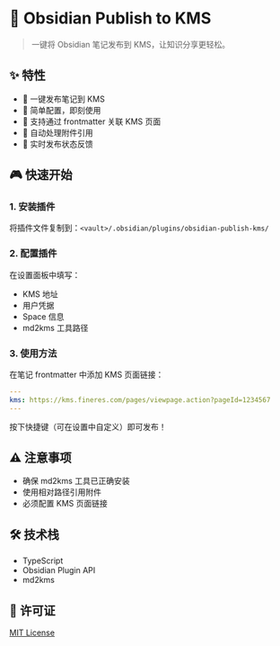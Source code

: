 # 📝 Obsidian Publish to KMS

> 一键将 Obsidian 笔记发布到 KMS，让知识分享更轻松。

## ✨ 特性

- 🚀 一键发布笔记到 KMS
- 🔧 简单配置，即刻使用
- 🔗 支持通过 frontmatter 关联 KMS 页面
- 📎 自动处理附件引用
- 🎯 实时发布状态反馈

## 🎮 快速开始

### 1. 安装插件

将插件文件复制到：`<vault>/.obsidian/plugins/obsidian-publish-kms/`

### 2. 配置插件

在设置面板中填写：

- KMS 地址
- 用户凭据
- Space 信息
- md2kms 工具路径

### 3. 使用方法

在笔记 frontmatter 中添加 KMS 页面链接：

```yaml
---
kms: https://kms.fineres.com/pages/viewpage.action?pageId=1234567
---
```

按下快捷键（可在设置中自定义）即可发布！

## ⚠️ 注意事项

- 确保 md2kms 工具已正确安装
- 使用相对路径引用附件
- 必须配置 KMS 页面链接

## 🛠️ 技术栈

- TypeScript
- Obsidian Plugin API
- md2kms

## 📄 许可证

[MIT License](LICENSE)
